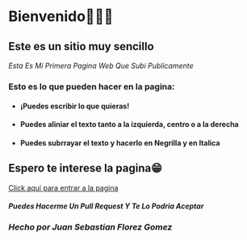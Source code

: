 # Bienvenido👋🏻😃
## Este es un sitio muy sencillo
*Esta Es Mi Primera Pagina Web Que Subi Publicamente*
### Esto es lo que pueden hacer en la pagina:
- ####  **¡Puedes escribir lo que quieras!**
- #### **Puedes aliniar el texto tanto a la izquierda, centro o a la derecha**
- #### **Puedes subrrayar el texto y hacerlo en Negrilla y en Italica**

## Espero te interese la pagina😁

[Click aquí para entrar a la pagina](https://pagiw.github.io/Home/ "Click aquí para entrar a la pagina")

#### ***Puedes Hacerme Un Pull Request Y Te Lo Podria Aceptar***

### *Hecho por **Juan Sebastian Florez Gomez***